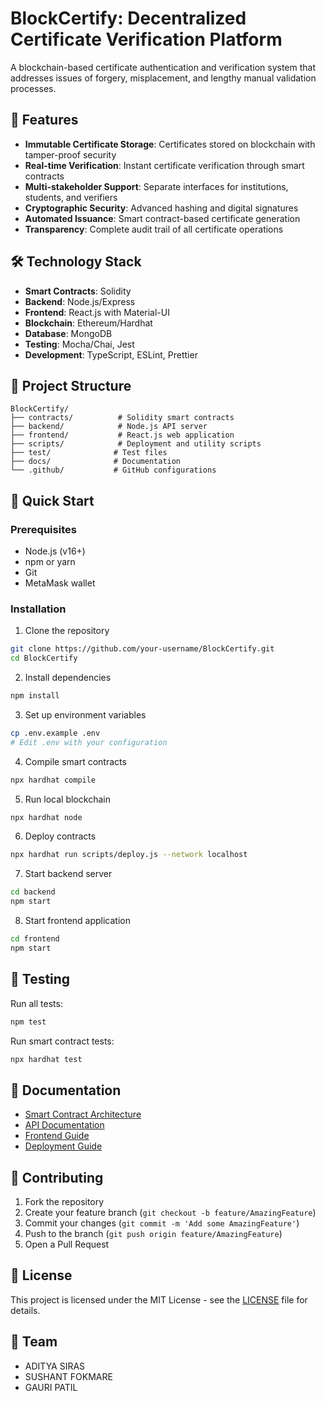 # BlockCertify: Decentralized Certificate Verification Platform

A blockchain-based certificate authentication and verification system that addresses issues of forgery, misplacement, and lengthy manual validation processes.

## 🚀 Features

- **Immutable Certificate Storage**: Certificates stored on blockchain with tamper-proof security
- **Real-time Verification**: Instant certificate verification through smart contracts
- **Multi-stakeholder Support**: Separate interfaces for institutions, students, and verifiers
- **Cryptographic Security**: Advanced hashing and digital signatures
- **Automated Issuance**: Smart contract-based certificate generation
- **Transparency**: Complete audit trail of all certificate operations

## 🛠️ Technology Stack

- **Smart Contracts**: Solidity
- **Backend**: Node.js/Express
- **Frontend**: React.js with Material-UI
- **Blockchain**: Ethereum/Hardhat
- **Database**: MongoDB
- **Testing**: Mocha/Chai, Jest
- **Development**: TypeScript, ESLint, Prettier

## 📁 Project Structure

```
BlockCertify/
├── contracts/          # Solidity smart contracts
├── backend/            # Node.js API server
├── frontend/           # React.js web application
├── scripts/            # Deployment and utility scripts
├── test/              # Test files
├── docs/              # Documentation
└── .github/           # GitHub configurations
```

## 🚀 Quick Start

### Prerequisites

- Node.js (v16+)
- npm or yarn
- Git
- MetaMask wallet

### Installation

1. Clone the repository
```bash
git clone https://github.com/your-username/BlockCertify.git
cd BlockCertify
```

2. Install dependencies
```bash
npm install
```

3. Set up environment variables
```bash
cp .env.example .env
# Edit .env with your configuration
```

4. Compile smart contracts
```bash
npx hardhat compile
```

5. Run local blockchain
```bash
npx hardhat node
```

6. Deploy contracts
```bash
npx hardhat run scripts/deploy.js --network localhost
```

7. Start backend server
```bash
cd backend
npm start
```

8. Start frontend application
```bash
cd frontend
npm start
```

## 🧪 Testing

Run all tests:
```bash
npm test
```

Run smart contract tests:
```bash
npx hardhat test
```

## 📖 Documentation

- [Smart Contract Architecture](docs/smart-contracts.md)
- [API Documentation](docs/api.md)
- [Frontend Guide](docs/frontend.md)
- [Deployment Guide](docs/deployment.md)

## 🤝 Contributing

1. Fork the repository
2. Create your feature branch (`git checkout -b feature/AmazingFeature`)
3. Commit your changes (`git commit -m 'Add some AmazingFeature'`)
4. Push to the branch (`git push origin feature/AmazingFeature`)
5. Open a Pull Request

## 📄 License

This project is licensed under the MIT License - see the [LICENSE](LICENSE) file for details.

## 👥 Team

- ADITYA SIRAS
- SUSHANT FOKMARE
- GAURI PATIL

